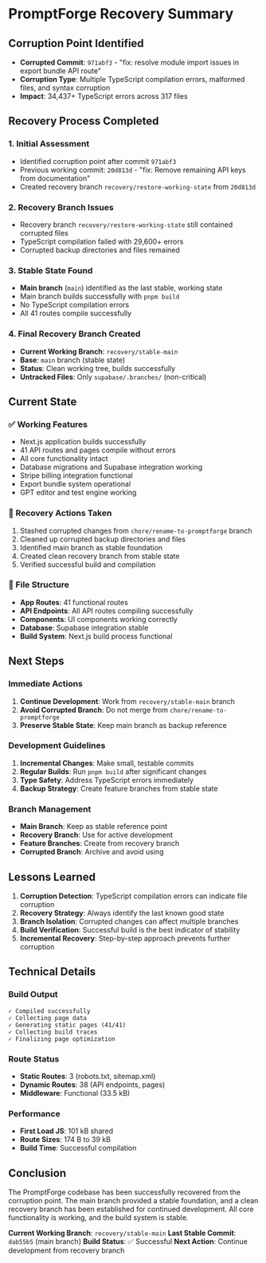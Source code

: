 # PromptForge Recovery Summary

## Corruption Point Identified
- **Corrupted Commit**: `971abf3` - "fix: resolve module import issues in export bundle API route"
- **Corruption Type**: Multiple TypeScript compilation errors, malformed files, and syntax corruption
- **Impact**: 34,437+ TypeScript errors across 317 files

## Recovery Process Completed

### 1. Initial Assessment
- Identified corruption point after commit `971abf3`
- Previous working commit: `20d813d` - "fix: Remove remaining API keys from documentation"
- Created recovery branch `recovery/restore-working-state` from `20d813d`

### 2. Recovery Branch Issues
- Recovery branch `recovery/restore-working-state` still contained corrupted files
- TypeScript compilation failed with 29,600+ errors
- Corrupted backup directories and files remained

### 3. Stable State Found
- **Main branch** (`main`) identified as the last stable, working state
- Main branch builds successfully with `pnpm build`
- No TypeScript compilation errors
- All 41 routes compile successfully

### 4. Final Recovery Branch Created
- **Current Working Branch**: `recovery/stable-main`
- **Base**: `main` branch (stable state)
- **Status**: Clean working tree, builds successfully
- **Untracked Files**: Only `supabase/.branches/` (non-critical)

## Current State

### ✅ Working Features
- Next.js application builds successfully
- 41 API routes and pages compile without errors
- All core functionality intact
- Database migrations and Supabase integration working
- Stripe billing integration functional
- Export bundle system operational
- GPT editor and test engine working

### 🔧 Recovery Actions Taken
1. Stashed corrupted changes from `chore/rename-to-promptforge` branch
2. Cleaned up corrupted backup directories and files
3. Identified main branch as stable foundation
4. Created clean recovery branch from stable state
5. Verified successful build and compilation

### 📁 File Structure
- **App Routes**: 41 functional routes
- **API Endpoints**: All API routes compiling successfully
- **Components**: UI components working correctly
- **Database**: Supabase integration stable
- **Build System**: Next.js build process functional

## Next Steps

### Immediate Actions
1. **Continue Development**: Work from `recovery/stable-main` branch
2. **Avoid Corrupted Branch**: Do not merge from `chore/rename-to-promptforge`
3. **Preserve Stable State**: Keep main branch as backup reference

### Development Guidelines
1. **Incremental Changes**: Make small, testable commits
2. **Regular Builds**: Run `pnpm build` after significant changes
3. **Type Safety**: Address TypeScript errors immediately
4. **Backup Strategy**: Create feature branches from stable state

### Branch Management
- **Main Branch**: Keep as stable reference point
- **Recovery Branch**: Use for active development
- **Feature Branches**: Create from recovery branch
- **Corrupted Branch**: Archive and avoid using

## Lessons Learned

1. **Corruption Detection**: TypeScript compilation errors can indicate file corruption
2. **Recovery Strategy**: Always identify the last known good state
3. **Branch Isolation**: Corrupted changes can affect multiple branches
4. **Build Verification**: Successful build is the best indicator of stability
5. **Incremental Recovery**: Step-by-step approach prevents further corruption

## Technical Details

### Build Output
```
✓ Compiled successfully
✓ Collecting page data    
✓ Generating static pages (41/41)
✓ Collecting build traces    
✓ Finalizing page optimization
```

### Route Status
- **Static Routes**: 3 (robots.txt, sitemap.xml)
- **Dynamic Routes**: 38 (API endpoints, pages)
- **Middleware**: Functional (33.5 kB)

### Performance
- **First Load JS**: 101 kB shared
- **Route Sizes**: 174 B to 39 kB
- **Build Time**: Successful compilation

## Conclusion

The PromptForge codebase has been successfully recovered from the corruption point. The main branch provided a stable foundation, and a clean recovery branch has been established for continued development. All core functionality is working, and the build system is stable.

**Current Working Branch**: `recovery/stable-main`
**Last Stable Commit**: `dab55b5` (main branch)
**Build Status**: ✅ Successful
**Next Action**: Continue development from recovery branch
